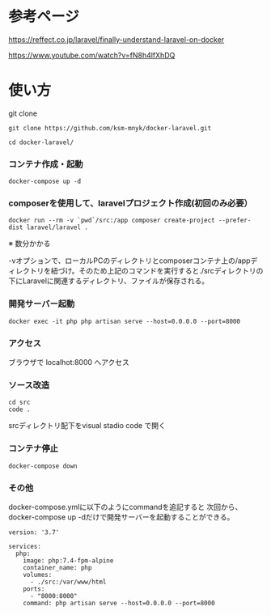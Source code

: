 # 参考ページ
https://reffect.co.jp/laravel/finally-understand-laravel-on-docker

https://www.youtube.com/watch?v=fN8h4lfXhDQ


# 使い方

git clone
```
git clone https://github.com/ksm-mnyk/docker-laravel.git

cd docker-laravel/
```

### コンテナ作成・起動
```
docker-compose up -d
```

### composerを使用して、laravelプロジェクト作成(初回のみ必要）
```
docker run --rm -v `pwd`/src:/app composer create-project --prefer-dist laravel/laravel .
```
※ 数分かかる

-vオプションで、ローカルPCのディレクトリとcomposerコンテナ上の/appディレクトリを紐づけ。そのため上記のコマンドを実行すると./srcディレクトリの下にLaravelに関連するディレクトリ、ファイルが保存される。


### 開発サーバー起動
```
docker exec -it php php artisan serve --host=0.0.0.0 --port=8000
```

### アクセス
ブラウザで localhot:8000 へアクセス

### ソース改造
```
cd src
code .
```
srcディレクトリ配下をvisual stadio code で開く

### コンテナ停止
```
docker-compose down
```
### その他
docker-compose.ymlに以下のようにcommandを追記すると
次回から、docker-compose up -dだけで開発サーバーを起動することができる。
```
version: '3.7'

services:
  php:
    image: php:7.4-fpm-alpine
    container_name: php
    volumes:
      - ./src:/var/www/html
    ports:
      - "8000:8000"
    command: php artisan serve --host=0.0.0.0 --port=8000
```




